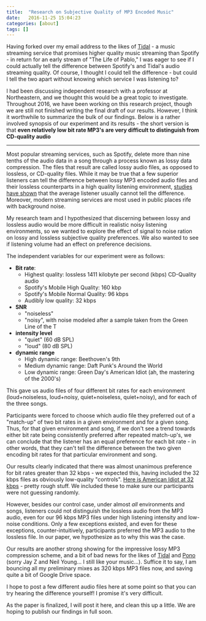 ```yaml
---
title:  "Research on Subjective Quality of MP3 Encoded Music"
date:   2016-11-25 15:04:23
categories: [about]
tags: []
---
```



Having forked over my email address to the likes of [Tidal](http://tidal.com/) - a music streaming service that promises higher quality music streaming than Spotify - in return for an early stream of "The Life of Pablo," I was eager to see if I could actually tell the difference between Spotify's and Tidal's audio streaming quality. Of course, I thought I could tell the difference - but could I tell the two apart without knowing which service I was listening to?


I had been discussing independent research with a professor at Northeastern, and we thought this would be a great topic to investigate. Throughout 2016, we have been working on this research project, though we are still not finished writing the final draft of our results. However, I think it worthwhile to summarize the bulk of our findings. Below is a rather involved synopsis of our experiment and its results -  the short version is that **even relatively low bit rate MP3's are very difficult to distinguish from CD-quality audio**

_______

Most popular streaming services, such as Spotify, delete more than nine tenths of the audio data in a song through a process known as lossy data compression. The files that result are called lossy audio files, as opposed to lossless, or CD-quality files. While it may be true that a few superior listeners can tell the difference between lossy MP3 encoded audio files and their lossless counterparts in a high quality listening environment, [studies have shown](http://www.ingelec.uns.edu.ar/pds2803/Materiales/Articulos/EffectOfMP3Encoding.pdf) that the average listener usually cannot tell the difference. Moreover, modern streaming services are most used in public places rife with background noise.

My research team and I hypothesized that discerning between lossy and lossless audio would be more difficult in realistic noisy listening environments, so we wanted to explore the effect of signal to noise ration on lossy and lossless subjective quality preferences. We also wanted to see if listening volume had an effect on preference decisions.

The independent variables for our experiment were as follows:

- **Bit rate**: 
    - Highest quality: lossless 1411 kilobyte per second (kbps) CD-Quality audio
    - Spotify's Mobile High Quality: 160 kbp
    - Spotify's Mobile Normal Quality: 96 kbps
    - Audibly low quality: 32 kbps
- **SNR**
	- "noiseless"
	- "noisy", with noise modeled after a sample taken from the Green Line of the T
- **intensity level** 
	- "quiet" (60 dB SPL)
	- "loud" (80 dB SPL)
- **dynamic range**
	- High dynamic range: Beethoven's 9th
	- Medium dynamic range: Daft Punk's Around the World
	- Low dynamic range: Green Day's American Idiot (ah, the mastering of the 2000's)

This gave us audio files of four different bit rates for each environment (loud+noiseless, loud+noisy, quiet+noiseless, quiet+noisy), and for each of the three songs.

Participants were forced to choose which audio file they preferred out of a "match-up" of two bit rates in a given environment and for a given song. Thus, for that given environment and song, if we don't see a trend towards either bit rate being consistently preferred after repeated match-up's, we can conclude that the listener has an equal preference for each bit rate - in other words, that they can't tell the difference between the two given encoding bit rates for that particular environment and song.

<!--![results](/images/portfolio-pics/research-plots.jpg)-->

Our results clearly indicated that there was almost unanimous preference for bit rates greater than 32 kbps - we expected this, having included the 32 kbps files as obviously low-quality "controls". [Here is American Idiot at 32 kbps](/sounds/green-day-32.mp3) - pretty rough stuff. We included these to make sure our participants were not guessing randomly.

However, besides our control case, under almost *all* environments and songs, listeners could not distinguish the lossless audio from the MP3 audio, even for our 96 kbps MP3 files under high listening intensity and low-noise conditions. Only a few exceptions existed, and even for these exceptions, counter-intuitively, participants preferred the MP3 audio to the lossless file. In our paper, we hypothesize as to why this was the case.

Our results are another strong showing for the impressive lossy MP3 compression scheme, and a bit of bad news for the likes of [Tidal](http://tidal.com/us) and [Pono](https://www.ponomusic.com/) (sorry Jay Z and Neil Young... I still like your music...). Suffice it to say, I am bouncing all my preliminary mixes as 320 kbps MP3 files now, and saving quite a bit of Google Drive space.

I hope to post a few different audio files here at some point so that you can try hearing the difference yourself! I promise it's very difficult.

As the paper is finalized, I will post it here, and clean this up a little. We are hoping to publish our findings in full soon.